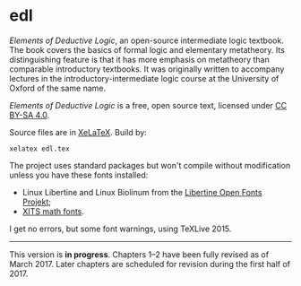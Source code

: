 # edl
*Elements of Deductive Logic*, an open-source intermediate logic textbook. The book covers the basics of formal logic and elementary metatheory. Its distinguishing feature is that it has more emphasis on metatheory than comparable introductory textbooks. It was originally written to accompany lectures in the introductory-intermediate logic course at the University of Oxford of the same name. 

*Elements of Deductive Logic* is a free, open source text, licensed under [CC BY-SA 4.0](https://creativecommons.org/licenses/by-sa/4.0/).

Source files are in [XeLaTeX](http://www.xelatex.org/). Build by:

    xelatex edl.tex

The project uses standard packages but won't compile without modification unless you have these fonts installed:

* Linux Libertine and Linux Biolinum from the [Libertine Open Fonts Projekt](http://www.linuxlibertine.org/);
* [XITS math fonts](https://github.com/khaledhosny/xits-math).

I get no errors, but some font warnings, using TeXLive 2015.

***

This version is **in progress**. Chapters 1–2 have been fully revised as of March 2017. Later chapters are scheduled for revision during the first half of 2017. 